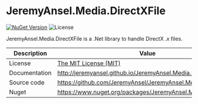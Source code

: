 # JeremyAnsel.Media.DirectXFile

[![NuGet Version](https://buildstats.info/nuget/JeremyAnsel.Media.DirectXFile)](https://www.nuget.org/packages/JeremyAnsel.Media.DirectXFile)
![License](https://img.shields.io/github/license/JeremyAnsel/JeremyAnsel.Media.DirectXFile)

JeremyAnsel.Media.DirectXFile is a .Net library to handle DirectX .x files.

Description     | Value
----------------|----------------
License         | [The MIT License (MIT)](https://github.com/JeremyAnsel/JeremyAnsel.Media.DirectXFile/blob/master/LICENSE.txt)
Documentation   | http://jeremyansel.github.io/JeremyAnsel.Media.DirectXFile
Source code     | https://github.com/JeremyAnsel/JeremyAnsel.Media.DirectXFile
Nuget           | https://www.nuget.org/packages/JeremyAnsel.Media.DirectXFile
